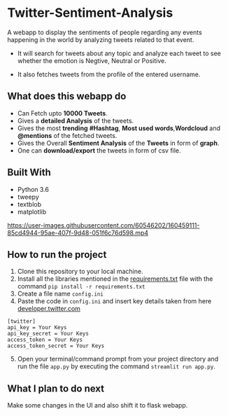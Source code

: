 # Twitter-Sentiment-Analysis
A webapp to display the sentiments of people regarding any events happening in the world by analyzing tweets related to that event. 

- It will search for tweets about any topic and analyze each tweet to see whether the emotion is Negtive, Neutral or Positive. 

- It also fetches tweets from the profile of the entered username.

## What does this webapp do
- Can Fetch upto **10000 Tweets**.
- Gives a **detailed Analysis** of the tweets.
- Gives the most **trending** **#Hashtag**, **Most used words**,**Wordcloud** and **@mentions** of the fetched tweets.
- Gives the Overall **Sentiment Analysis** of the **Tweets** in form of **graph**.
- One can **download/export** the tweets in form of csv file.

## Built With

* Python 3.6
* tweepy
* textblob
* matplotlib

https://user-images.githubusercontent.com/60546202/160459111-85cd4944-95ae-407f-9d48-051f6c76d598.mp4

## How to run the project

1. Clone this repository to your local machine.
2. Install all the libraries mentioned in the [requirements.txt](https://github.com/santanukumar666/Twitter-Sentiment-Analysis/blob/main/requirements.txt) file with the command `pip install -r requirements.txt`
3. Create a file name `config.ini`
4. Paste the code in `config.ini` and insert key details taken from here [developer.twitter.com](https://developer.twitter.com/en)
```
[twitter]
api_key = Your Keys
api_key_secret = Your Keys
access_token = Your Keys
access_token_secret = Your Keys
```
5. Open your terminal/command prompt from your project directory and run the file `app.py` by executing the command `streamlit run app.py`.

## What I plan to do next

Make some changes in the UI and also shift it to flask webapp.
